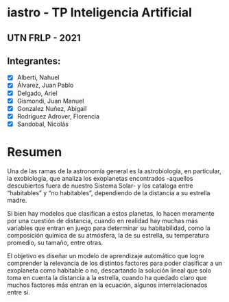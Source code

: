 # iastro - TP Inteligencia Artificial
## UTN FRLP - 2021

## Integrantes:
- [x] Alberti, Nahuel
- [x] Álvarez, Juan Pablo
- [x] Delgado, Ariel
- [x] Gismondi, Juan Manuel
- [x] Gonzalez Nuñez, Abigail
- [x] Rodriguez Adrover, Florencia
- [x] Sandobal, Nicolás

# Resumen

Una de las ramas de la astronomía general es la astrobiología, en particular, la exobiología, que analiza los exoplanetas encontrados -aquellos descubiertos fuera de nuestro Sistema Solar- y los cataloga entre “habitables” y “no habitables”, dependiendo de la distancia a su estrella madre. 

Si bien hay modelos que clasifican a estos planetas, lo hacen meramente por una cuestión de distancia, cuando en realidad hay muchas más variables que entran en juego para determinar su habitabilidad, como la composición química de su atmósfera, la de su estrella, su temperatura promedio, su tamaño, entre otras.

El objetivo es diseñar un modelo de aprendizaje automático que logre comprender la relevancia de los distintos factores para poder clasificar a un exoplaneta como habitable o no, descartando la solución lineal que solo toma en cuenta la distancia a la estrella, cuando ha quedado claro que muchos factores más entran en la ecuación, algunos interrelacionados entre sí.
